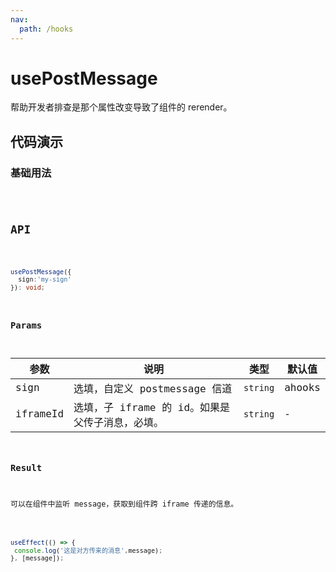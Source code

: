 ```yaml
---
nav:
  path: /hooks
---
```


# usePostMessage

帮助开发者排查是那个属性改变导致了组件的 rerender。

## 代码演示

### 基础用法

<code src="./demo/demo1.tsx" />

## API

```typescript

usePostMessage({
  sign:'my-sign'
}): void;
```

### Params

| 参数     | 说明                                            | 类型     | 默认值 |
| -------- | ----------------------------------------------- | -------- | ------ |
| sign     | 选填，自定义 postmessage 信道                   | `string` | ahooks |
| iframeId | 选填，子 iframe 的 id。如果是父传子消息，必填。 | `string` | -      |

### Result

可以在组件中监听 message，获取到组件跨 iframe 传递的信息。

```js

useEffect(() => {
 console.log('这是对方传来的消息',message);
}, [message]);
```
